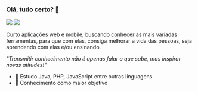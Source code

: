 ### Olá, tudo certo? 👋

![](https://img.shields.io/badge/-Apto%20a%20aprender...-blue) ![](https://img.shields.io/badge/-Com%20foco-green)


Curto aplicações web e mobile, buscando conhecer as mais variadas ferramentas, para que com elas, consiga melhorar a vida das pessoas, seja aprendendo com elas e/ou ensinando.

 *"Transmitir conhecimento não é apenas falar o que sabe, mas inspirar novas atitudes!"*
- 🔭 Estudo Java, PHP, JavaScript entre outras linguagens.
- 🌱 Conhecimento como maior objetivo

